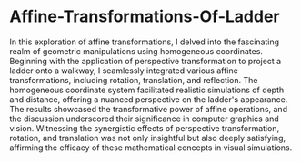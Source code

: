 # Affine-Transformations-Of-Ladder
In this exploration of affine transformations, I delved into the fascinating realm of geometric manipulations using homogeneous coordinates. Beginning with the application of perspective transformation to project a ladder onto a walkway, I seamlessly integrated various affine transformations, including rotation, translation, and reflection. The homogeneous coordinate system facilitated realistic simulations of depth and distance, offering a nuanced perspective on the ladder's appearance. The results showcased the transformative power of affine operations, and the discussion underscored their significance in computer graphics and vision. Witnessing the synergistic effects of perspective transformation, rotation, and translation was not only insightful but also deeply satisfying, affirming the efficacy of these mathematical concepts in visual simulations.

